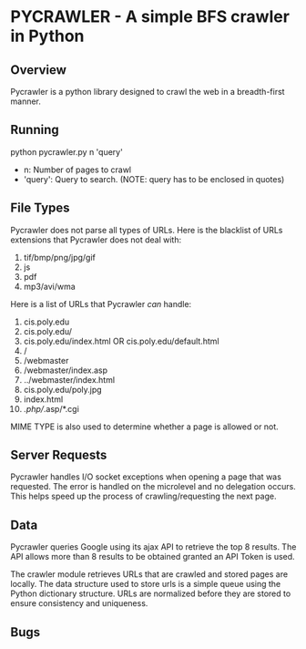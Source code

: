 PYCRAWLER - A simple BFS crawler in Python
==========================================

Overview
--------
Pycrawler is a python library designed to crawl the web in a breadth-first manner.

Running
-------
python pycrawler.py n 'query'

- n: Number of pages to crawl
- 'query': Query to search. (NOTE: query has to be enclosed in quotes)

File Types
----------
Pycrawler does not parse all types of URLs. Here is the blacklist of URLs extensions that Pycrawler does not deal with:

1. tif/bmp/png/jpg/gif
2. js
3. pdf
4. mp3/avi/wma

Here is a list of URLs that Pycrawler *can* handle:

1.  cis.poly.edu
2.  cis.poly.edu/
3.  cis.poly.edu/index.html OR cis.poly.edu/default.html
4.  /
5.  /webmaster
6.  /webmaster/index.asp
7.  ../webmaster/index.html
8.  cis.poly.edu/poly.jpg
9.  index.html
10. *.php/*.asp/*.cgi
         
MIME TYPE is also used to determine whether a page is allowed or not.

Server Requests
---------------
Pycrawler handles I/O socket exceptions when opening a page that was requested.
The error is handled on the microlevel and no delegation occurs. This helps speed up
the process of crawling/requesting the next page. 

Data
----
Pycrawler queries Google using its ajax API to retrieve the top 8 results. The API allows more than
8 results to be obtained granted an API Token is used.

The crawler module retrieves URLs that are crawled and stored pages are locally. The data structure
used to store urls is a simple queue using the Python dictionary structure. URLs are normalized before
they are stored to ensure consistency and uniqueness.

Bugs
----
